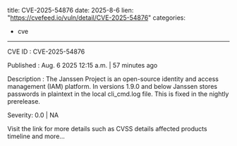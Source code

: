  
title: CVE-2025-54876
date: 2025-8-6
lien: "https://cvefeed.io/vuln/detail/CVE-2025-54876"
categories:
  - cve
---

CVE ID : CVE-2025-54876

Published :  Aug. 6
2025
12:15 a.m. | 57 minutes ago

Description : The Janssen Project is an open-source identity and access management (IAM) platform. In versions 1.9.0 and below
Janssen stores passwords in plaintext in the local cli_cmd.log file. This is fixed in the nightly prerelease.

Severity: 0.0 | NA

Visit the link for more details
such as CVSS details
affected products
timeline
and more...
